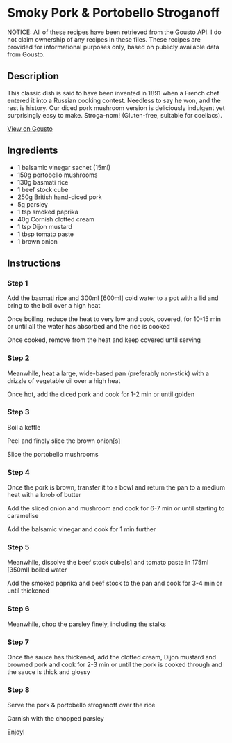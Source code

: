 # Smoky Pork & Portobello Stroganoff 

NOTICE: All of these recipes have been retrieved from the Gousto API. I do not claim ownership of any recipes in these files. These recipes are provided for informational purposes only, based on publicly available data from Gousto.

## Description

This classic dish is said to have been invented in 1891 when a French chef entered it into a Russian cooking contest. Needless to say he won, and the rest is history. Our diced pork mushroom version is deliciously indulgent yet surprisingly easy to make. Stroga-nom! (Gluten-free, suitable for coeliacs).

[View on Gousto](https://www.gousto.co.uk/recipes/cookbook/smoky-pork-portobello-stroganoff)

## Ingredients

- 1 balsamic vinegar sachet (15ml)
- 150g portobello mushrooms
- 130g basmati rice
- 1 beef stock cube
- 250g British hand-diced pork
- 5g parsley
- 1 tsp smoked paprika
- 40g Cornish clotted cream
- 1 tsp Dijon mustard
- 1 tbsp tomato paste
- 1 brown onion

## Instructions


### Step 1

Add the basmati rice and 300ml <span class="text-danger">[600ml]</span> cold water to a pot with a lid and bring to the boil over a high heat


Once boiling, reduce the heat to very low and cook, covered, for 10-15 min or until all the water has absorbed and the rice is cooked


Once cooked, remove from the heat and keep covered until serving


### Step 2

Meanwhile, heat a large, wide-based pan (preferably non-stick) with a drizzle of vegetable oil over a high heat


Once hot, add the diced pork and cook for 1-2 min or until golden


### Step 3

Boil a kettle


Peel and finely slice the brown&nbsp;onion<span class="text-danger">[s]</span>


Slice the portobello mushrooms


### Step 4

Once the pork is brown, transfer it to a bowl and return the pan to a medium heat with a knob of butter


Add the sliced onion and mushroom and cook for 6-7 min or until starting to caramelise


Add the balsamic vinegar&nbsp;and cook for 1 min further


### Step 5

Meanwhile,&nbsp;dissolve the beef stock cube<span class="text-danger">[s]</span> and tomato paste in 175ml <span class="text-danger">[350ml]</span> boiled water


Add the smoked paprika&nbsp;and beef stock to the pan and cook for 3-4 min or until thickened&nbsp;&nbsp;


### Step 6

Meanwhile, chop the parsley finely, including the stalks


### Step 7

Once the sauce has thickened, add the clotted cream,&nbsp;Dijon mustard and browned pork and cook for 2-3 min or until the pork is cooked through and the sauce is thick and glossy&nbsp;&nbsp;

### Step 8

Serve the pork &amp; portobello stroganoff over the rice


Garnish with the chopped parsley


Enjoy!

